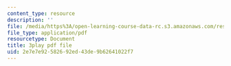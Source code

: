```yaml
---
content_type: resource
description: ''
file: /media/https%3A/open-learning-course-data-rc.s3.amazonaws.com/res-10-001-making-science-and-engineering-pictures-a-practical-guide-to-presenting-your-work-spring-2016/2e7e7e92582692ed43de9b62641022f7_PBggBCnfbC8.pdf
file_type: application/pdf
resourcetype: Document
title: 3play pdf file
uid: 2e7e7e92-5826-92ed-43de-9b62641022f7
---
```

